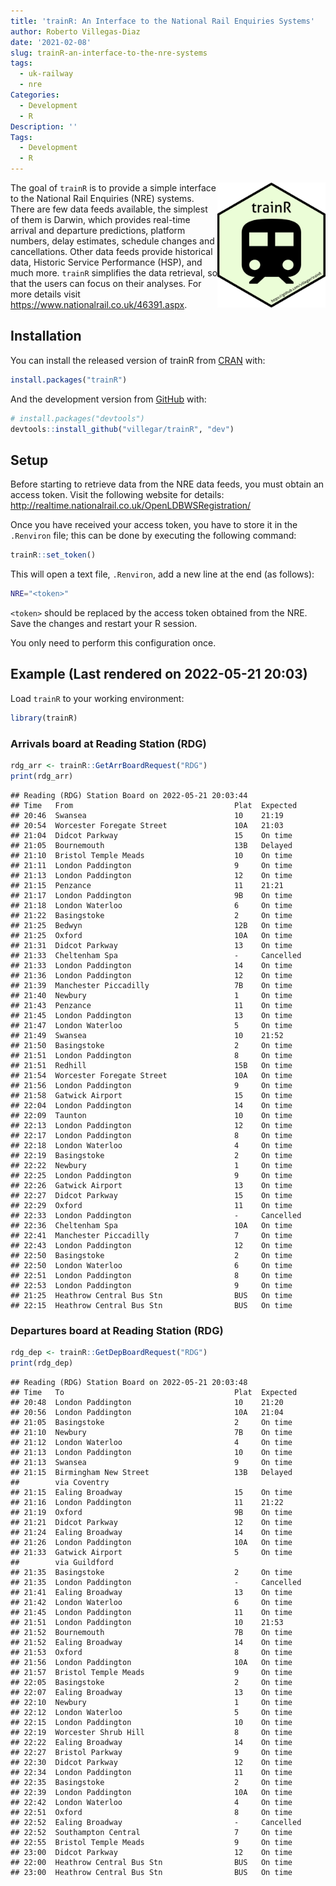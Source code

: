 ```yaml
---
title: 'trainR: An Interface to the National Rail Enquiries Systems'
author: Roberto Villegas-Diaz
date: '2021-02-08'
slug: trainR-an-interface-to-the-nre-systems
tags:
  - uk-railway
  - nre
Categories:
  - Development
  - R
Description: ''
Tags:
  - Development
  - R
---
```


<img src="https://raw.githubusercontent.com/villegar/trainR/main/inst/images/logo.png" alt="logo" align="right" height=200px/>

The goal of `trainR` is to provide a simple interface to the 
National Rail Enquiries (NRE) systems. There are few data feeds 
available, the simplest of them is Darwin, which provides real-time 
arrival and departure predictions, platform numbers, delay estimates, 
schedule changes and cancellations. Other data feeds provide historical 
data, Historic Service Performance (HSP), and much more. `trainR` 
simplifies the data retrieval, so that the users can focus on their 
analyses. For more details visit 
https://www.nationalrail.co.uk/46391.aspx.

## Installation

You can install the released version of trainR from [CRAN](https://CRAN.R-project.org) with:

``` r
install.packages("trainR")
```

And the development version from [GitHub](https://github.com/) with:

``` r
# install.packages("devtools")
devtools::install_github("villegar/trainR", "dev")
```

## Setup
Before starting to retrieve data from the NRE data feeds, you must obtain an access token. 
Visit the following website for details: http://realtime.nationalrail.co.uk/OpenLDBWSRegistration/

Once you have received your access token, you have to store it in the `.Renviron` file; this can be 
done by executing the following command:


```r
trainR::set_token()
```

This will open a text file, `.Renviron`, add a new line at the end (as follows):

```bash
NRE="<token>"
```

`<token>` should be replaced by the access token obtained from the NRE. Save the changes and restart 
your R session.

You only need to perform this configuration once.

## Example (Last rendered on 2022-05-21 20:03)

Load `trainR` to your working environment:

```r
library(trainR)
```

### Arrivals board at Reading Station (RDG)


```r
rdg_arr <- trainR::GetArrBoardRequest("RDG")
print(rdg_arr)
```

```
## Reading (RDG) Station Board on 2022-05-21 20:03:44
## Time   From                                    Plat  Expected
## 20:46  Swansea                                 10    21:19
## 20:54  Worcester Foregate Street               10A   21:03
## 21:04  Didcot Parkway                          15    On time
## 21:05  Bournemouth                             13B   Delayed
## 21:10  Bristol Temple Meads                    10    On time
## 21:11  London Paddington                       9     On time
## 21:13  London Paddington                       12    On time
## 21:15  Penzance                                11    21:21
## 21:17  London Paddington                       9B    On time
## 21:18  London Waterloo                         6     On time
## 21:22  Basingstoke                             2     On time
## 21:25  Bedwyn                                  12B   On time
## 21:25  Oxford                                  10A   On time
## 21:31  Didcot Parkway                          13    On time
## 21:33  Cheltenham Spa                          -     Cancelled
## 21:33  London Paddington                       14    On time
## 21:36  London Paddington                       12    On time
## 21:39  Manchester Piccadilly                   7B    On time
## 21:40  Newbury                                 1     On time
## 21:43  Penzance                                11    On time
## 21:45  London Paddington                       13    On time
## 21:47  London Waterloo                         5     On time
## 21:49  Swansea                                 10    21:52
## 21:50  Basingstoke                             2     On time
## 21:51  London Paddington                       8     On time
## 21:51  Redhill                                 15B   On time
## 21:54  Worcester Foregate Street               10A   On time
## 21:56  London Paddington                       9     On time
## 21:58  Gatwick Airport                         15    On time
## 22:04  London Paddington                       14    On time
## 22:09  Taunton                                 10    On time
## 22:13  London Paddington                       12    On time
## 22:17  London Paddington                       8     On time
## 22:18  London Waterloo                         4     On time
## 22:19  Basingstoke                             2     On time
## 22:22  Newbury                                 1     On time
## 22:25  London Paddington                       9     On time
## 22:26  Gatwick Airport                         13    On time
## 22:27  Didcot Parkway                          15    On time
## 22:29  Oxford                                  11    On time
## 22:33  London Paddington                       -     Cancelled
## 22:36  Cheltenham Spa                          10A   On time
## 22:41  Manchester Piccadilly                   7     On time
## 22:43  London Paddington                       12    On time
## 22:50  Basingstoke                             2     On time
## 22:50  London Waterloo                         6     On time
## 22:51  London Paddington                       8     On time
## 22:53  London Paddington                       9     On time
## 21:25  Heathrow Central Bus Stn                BUS   On time
## 22:15  Heathrow Central Bus Stn                BUS   On time
```

### Departures board at Reading Station (RDG)


```r
rdg_dep <- trainR::GetDepBoardRequest("RDG")
print(rdg_dep)
```

```
## Reading (RDG) Station Board on 2022-05-21 20:03:48
## Time   To                                      Plat  Expected
## 20:48  London Paddington                       10    21:20
## 20:56  London Paddington                       10A   21:04
## 21:05  Basingstoke                             2     On time
## 21:10  Newbury                                 7B    On time
## 21:12  London Waterloo                         4     On time
## 21:13  London Paddington                       10    On time
## 21:13  Swansea                                 9     On time
## 21:15  Birmingham New Street                   13B   Delayed
##        via Coventry                            
## 21:15  Ealing Broadway                         15    On time
## 21:16  London Paddington                       11    21:22
## 21:19  Oxford                                  9B    On time
## 21:21  Didcot Parkway                          12    On time
## 21:24  Ealing Broadway                         14    On time
## 21:26  London Paddington                       10A   On time
## 21:33  Gatwick Airport                         5     On time
##        via Guildford                           
## 21:35  Basingstoke                             2     On time
## 21:35  London Paddington                       -     Cancelled
## 21:41  Ealing Broadway                         13    On time
## 21:42  London Waterloo                         6     On time
## 21:45  London Paddington                       11    On time
## 21:51  London Paddington                       10    21:53
## 21:52  Bournemouth                             7B    On time
## 21:52  Ealing Broadway                         14    On time
## 21:53  Oxford                                  8     On time
## 21:56  London Paddington                       10A   On time
## 21:57  Bristol Temple Meads                    9     On time
## 22:05  Basingstoke                             2     On time
## 22:07  Ealing Broadway                         13    On time
## 22:10  Newbury                                 1     On time
## 22:12  London Waterloo                         5     On time
## 22:15  London Paddington                       10    On time
## 22:19  Worcester Shrub Hill                    8     On time
## 22:22  Ealing Broadway                         14    On time
## 22:27  Bristol Parkway                         9     On time
## 22:30  Didcot Parkway                          12    On time
## 22:34  London Paddington                       11    On time
## 22:35  Basingstoke                             2     On time
## 22:39  London Paddington                       10A   On time
## 22:42  London Waterloo                         4     On time
## 22:51  Oxford                                  8     On time
## 22:52  Ealing Broadway                         -     Cancelled
## 22:52  Southampton Central                     7     On time
## 22:55  Bristol Temple Meads                    9     On time
## 23:00  Didcot Parkway                          12    On time
## 22:00  Heathrow Central Bus Stn                BUS   On time
## 23:00  Heathrow Central Bus Stn                BUS   On time
```

